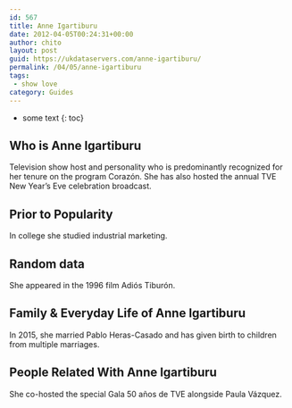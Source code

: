 ```yaml
---
id: 567
title: Anne Igartiburu
date: 2012-04-05T00:24:31+00:00
author: chito
layout: post
guid: https://ukdataservers.com/anne-igartiburu/
permalink: /04/05/anne-igartiburu
tags:
 - show love
category: Guides
---
```


* some text
{: toc}


## Who is  Anne Igartiburu
                  
                  
                  
Television show host and personality who is predominantly recognized for her tenure on the program Corazón. She has also hosted the annual TVE New Year&#8217;s Eve celebration broadcast.
                  
                
                
                
## Prior to Popularity 
                  
                  
                  
In college she studied industrial marketing.
                  
                
                
                
## Random data 
                  
                  
                  
She appeared in the 1996 film Adiós Tiburón. 
                  
                
                
                
## Family & Everyday Life of Anne Igartiburu
                  
                  
                  
In 2015, she married Pablo Heras-Casado and has given birth to children from multiple marriages. 
                  
                
                
                
## People Related With  Anne Igartiburu
                  
                  
                  
She co-hosted the special Gala 50 años de TVE alongside Paula Vázquez. 
                  
                
              
            
          
          
          
    
    
  
